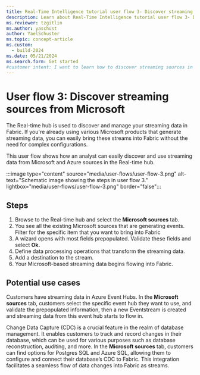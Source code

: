 ```yaml
---
title: Real-Time Intelligence tutorial user flow 3- Discover streaming sources from Microsoft
description: Learn about Real-Time Intelligence tutorial user flow 3- Discover streaming sources in Microsoft Fabric.
ms.reviewer: tzgitlin
ms.author: yaschust
author: YaelSchuster
ms.topic: concept-article
ms.custom:
  - build-2024
ms.date: 05/21/2024
ms.search.form: Get started
#customer intent: I want to learn how to discover streaming sources in Real-Time Intelligence.
---
```


# User flow 3: Discover streaming sources from Microsoft

The Real-time hub is used to discover and manage your streaming data in Fabric. If you're already using various Microsoft products that generate streaming data, you can easily bring these streams into Fabric without the need for complex configurations.

This user flow shows how an analyst can easily discover and use streaming data from Microsoft and Azure sources in the Real-time hub.

:::image type="content" source="media/user-flows/user-flow-3.png" alt-text="Schematic image showing the steps in user flow 3." lightbox="media/user-flows/user-flow-3.png" border="false":::

## Steps

1. Browse to the Real-time hub and select the **Microsoft sources** tab.
1. You see all the existing Microsoft sources that are generating events. Filter for the specific item that you want to bring into Fabric
1. A wizard opens with most fields prepopulated. Validate these fields and select **Ok.**
1. Define data processing operations that transform the streaming data.
1. Add a destination to the stream.
1. Your Microsoft-based streaming data begins flowing into Fabric.

## Potential use cases

Customers have streaming data in Azure Event Hubs. In the **Microsoft sources** tab, customers select the specific event hub they want to use, and validate the prepopulated information, then a new Eventstream is created and streaming data from this event hub starts to flow in.

Change Data Capture (CDC) is a crucial feature in the realm of database management. It enables customers to track and record changes in their database, which can be used for various purposes such as database reconstruction, auditing, and more. In the **Microsoft sources** tab, customers can find options for Postgres SQL and Azure SQL, allowing them to configure and connect their database’s CDC to Fabric. This integration facilitates a seamless flow of data changes into Fabric as streams.

